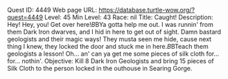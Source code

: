 Quest ID: 4449
Web page URL: https://database.turtle-wow.org/?quest=4449
Level: 45
Min Level: 43
Race: nil
Title: Caught!
Description: Hey! Hey, you! Get over here!$B$BYa gotta help me out. I was runnin' from them Dark Iron dwarves, and I hid in here to get out of sight. Damn bastard geologists and their magic ways! They musta seen me hide, cause next thing I knew, they locked the door and stuck me in here.$B$BTeach them geologists a lesson! Oh... an' can ya get me some pieces of silk cloth for... for... nothin'.
Objective: Kill 8 Dark Iron Geologists and bring 15 pieces of Silk Cloth to the person locked in the outhouse in Searing Gorge.
